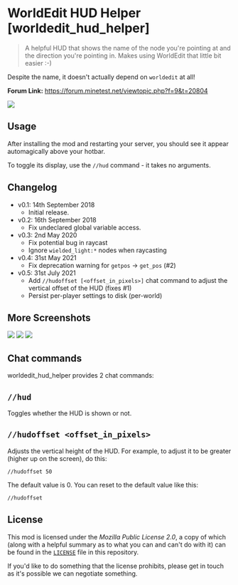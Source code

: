 # WorldEdit HUD Helper [worldedit_hud_helper]

> A helpful HUD that shows the name of the node you're pointing at and the direction you're pointing in.
> Makes using WorldEdit that little bit easier :-)

Despite the name, it doesn't actually depend on `worldedit` at all!

**Forum Link:** https://forum.minetest.net/viewtopic.php?f=9&t=20804

![](https://gitlab.com/sbrl/worldedit_hud_helper/raw/master/screenshots/screenshot_a.png)

## Usage
After installing the mod and restarting your server, you should see it appear automagically above your hotbar.

To toggle its display, use the `//hud` command - it takes no arguments.


## Changelog
 - v0.1: 14th September 2018
	 - Initial release.
 - v0.2: 16th September 2018
     - Fix undeclared global variable access.
 - v0.3: 2nd May 2020
     - Fix potential bug in raycast
     - Ignore `wielded_light:*` nodes when raycasting
 - v0.4: 31st May 2021
     - Fix deprecation warning for `getpos` → `get_pos` (#2)
 - v0.5: 31st July 2021
     - Add `//hudoffset [<offset_in_pixels>]` chat command to adjust the vertical offset of the HUD (fixes #1)
     - Persist per-player settings to disk (per-world)


## More Screenshots
![](https://gitlab.com/sbrl/worldedit_hud_helper/raw/master/screenshots/screenshot_b.png)
![](https://gitlab.com/sbrl/worldedit_hud_helper/raw/master/screenshots/screenshot_c.png)
![](https://gitlab.com/sbrl/worldedit_hud_helper/raw/master/screenshots/screenshot_d.png)


## Chat commands
worldedit_hud_helper provides 2 chat commands:

## `//hud`
Toggles whether the HUD is shown or not.


## `//hudoffset <offset_in_pixels>`
Adjusts the vertical height of the HUD. For example, to adjust it to be greater (higher up on the screen), do this:

```
//hudoffset 50
```

The default value is 0. You can reset to the default value like this:

```
//hudoffset
```


## License
This mod is licensed under the _Mozilla Public License 2.0_, a copy of which (along with a helpful summary as to what you can and can't do with it) can be found in the [`LICENSE`](https://gitlab.com/sbrl/worldedit_hud_helper/blob/master/LICENSE) file in this repository.

If you'd like to do something that the license prohibits, please get in touch as it's possible we can negotiate something.
